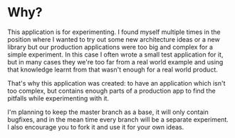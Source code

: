 # Why?

This application is for experimenting. I found myself multiple times in the position where I wanted to try out some new architecture ideas or a new library but our production applications were too big and complex for a simple experiment.
In this case I often wrote a small test application for it, but in many cases they we're too far from a real world example and using that knowledge learnt from that wasn't enough for a real world product.

That's why this application was created: to have an application which isn't too complex, but contains enough parts of a production app to find the pitfalls while experimenting with it.

I'm planning to keep the master branch as a base, it will only contain bugfixes, and in the mean time every branch will be a separate experiment. I also encourage you to fork it and use it for your own ideas.
